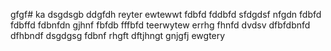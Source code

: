 gfgf# ka
dsgdsgb
ddgfdh
reyter
ewtewwt
fdbfd
fddbfd
sfdgdsf
nfgdn
fdbfd
fdbffd
fdbnfdn
gjhnf
fbfdb
fffbfd
teerwytew
errhg
fhnfd
dvdsv
dfbfdbnfd
dfhbndf
dsgdgsg
fdbnf
rhgft
dftjhngt
gnjgfj
ewgtery
